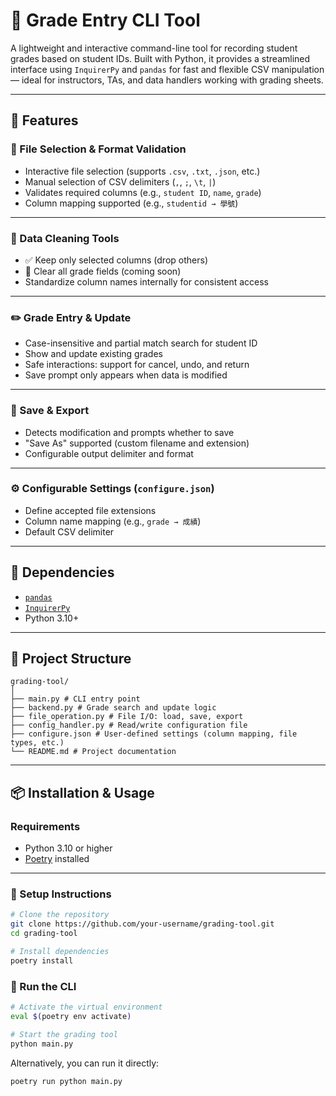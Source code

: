 # 📘 Grade Entry CLI Tool

A lightweight and interactive command-line tool for recording student grades based on student IDs. Built with Python, it provides a streamlined interface using `InquirerPy` and `pandas` for fast and flexible CSV manipulation — ideal for instructors, TAs, and data handlers working with grading sheets.

---

## 🚀 Features

### 📁 File Selection & Format Validation
- Interactive file selection (supports `.csv`, `.txt`, `.json`, etc.)
- Manual selection of CSV delimiters (`,`, `;`, `\t`, `|`)
- Validates required columns (e.g., `student ID`, `name`, `grade`)
- Column mapping supported (e.g., `studentid → 學號`)

---

### 🧼 Data Cleaning Tools
- ✅ Keep only selected columns (drop others)
- 🚧 Clear all grade fields (coming soon)
- Standardize column names internally for consistent access

---

### ✏️ Grade Entry & Update
- Case-insensitive and partial match search for student ID
- Show and update existing grades
- Safe interactions: support for cancel, undo, and return
- Save prompt only appears when data is modified

---

### 💾 Save & Export
- Detects modification and prompts whether to save
- "Save As" supported (custom filename and extension)
- Configurable output delimiter and format

---

### ⚙️ Configurable Settings (`configure.json`)
- Define accepted file extensions
- Column name mapping (e.g., `grade → 成績`)
- Default CSV delimiter

---

## 🧰 Dependencies

- [`pandas`](https://pandas.pydata.org/)
- [`InquirerPy`](https://github.com/kazhala/InquirerPy)
- Python 3.10+

---

## 📂 Project Structure
```text
grading-tool/
│
├── main.py # CLI entry point
├── backend.py # Grade search and update logic
├── file_operation.py # File I/O: load, save, export
├── config_handler.py # Read/write configuration file
├── configure.json # User-defined settings (column mapping, file types, etc.)
└── README.md # Project documentation
```


---

## 📦 Installation & Usage

### Requirements

- Python 3.10 or higher
- [Poetry](https://python-poetry.org/) installed

---

### 🔧 Setup Instructions

```bash
# Clone the repository
git clone https://github.com/your-username/grading-tool.git
cd grading-tool

# Install dependencies
poetry install
```

### 🚀 Run the CLI
```bash
# Activate the virtual environment
eval $(poetry env activate)

# Start the grading tool
python main.py
```
Alternatively, you can run it directly:
```bash
poetry run python main.py
```